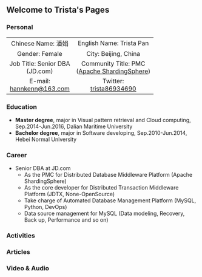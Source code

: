 ## Welcome to Trista's Pages

### Personal

|                                |                           |
| :-----------------------------: | :------------------------: |
| Chinese Name: 潘娟              | English Name: Trista Pan   |
| Gender: Female                 | City: Beijing, China       | 
| Job Title: Senior DBA<br>(JD.com) | Community Title: PMC<br>([Apache ShardingSphere](https://github.com/apache/shardingsphere)) |
| E-mail:<br><a href="mailto:hannkenn@163.com">hannkenn@163.com</a> | Twitter:<br>[trista86934690](https://twitter.com/trista86934690) |

### Education

- **Master degree**, major in Visual pattern retrieval and Cloud computing, Sep.2014-Jun.2016, Dalian Maritime University
- **Bachelor degree**, major in Software developing, Sep.2010-Jun.2014, Hebei Normal University

### Career
- Senior DBA at JD.com
  - As the PMC for Distributed Database Middleware Platform (Apache ShardingSphere) 
  - As the core developer for Distributed Transaction Middleware Platform (JDTX, None-OpenSource)
  - Take charge of Automated Database Management Platform (MySQL, Python, DevOps)
  - Data source management for MySQL (Data modeling, Recovery, Back up, Performance and so on)

### Activities


### Articles

### Video & Audio

